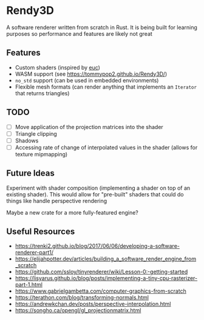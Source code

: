 # Rendy3D

A software renderer written from scratch in Rust.
It is being built for learning purposes so performance and features are likely not great

## Features

- Custom shaders (inspired by [euc](https://github.com/zesterer/euc))
- WASM support (see <https://tommypop2.github.io/Rendy3D/>)
- `no_std` support (can be used in embedded environments)
- Flexible mesh formats (can render anything that implements an `Iterator` that returns triangles)

## TODO

- [ ] Move application of the projection matrices into the shader
- [ ] Triangle clipping
- [ ] Shadows
- [ ] Accessing rate of change of interpolated values in the shader (allows for texture mipmapping)

## Future Ideas

Experiment with shader composition (implementing a shader on top of an existing shader). This would allow for "pre-built" shaders that could do things like handle perspective rendering

Maybe a new crate for a more fully-featured engine?

## Useful Resources

- <https://trenki2.github.io/blog/2017/06/06/developing-a-software-renderer-part1/>
- <https://elijahpotter.dev/articles/building_a_software_render_engine_from_scratch>
- <https://github.com/ssloy/tinyrenderer/wiki/Lesson-0:-getting-started>
- <https://lisyarus.github.io/blog/posts/implementing-a-tiny-cpu-rasterizer-part-1.html>
- <https://www.gabrielgambetta.com/computer-graphics-from-scratch>
- <https://terathon.com/blog/transforming-normals.html>
- <https://andrewkchan.dev/posts/perspective-interpolation.html>
- <https://songho.ca/opengl/gl_projectionmatrix.html>
